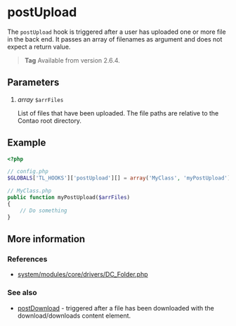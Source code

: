 # postUpload

The `postUpload` hook is triggered after a user has uploaded one or more file in
the back end. It passes an array of filenames as argument and does not expect
a return value.

> **Tag** Available from version 2.6.4.


## Parameters

1. *array* `$arrFiles`

    List of files that have been uploaded. The file paths are relative to the
    Contao root directory.


## Example

```php
<?php

// config.php
$GLOBALS['TL_HOOKS']['postUpload'][] = array('MyClass', 'myPostUpload');

// MyClass.php
public function myPostUpload($arrFiles)
{
    // Do something
}
```


## More information


### References

- [system/modules/core/drivers/DC_Folder.php](https://github.com/contao/core/blob/3.5.0/system/modules/core/drivers/DC_Folder.php#L943-L957)


### See also

- [postDownload](postDownload.md) - triggered after a file has been downloaded with the download/downloads content element.
